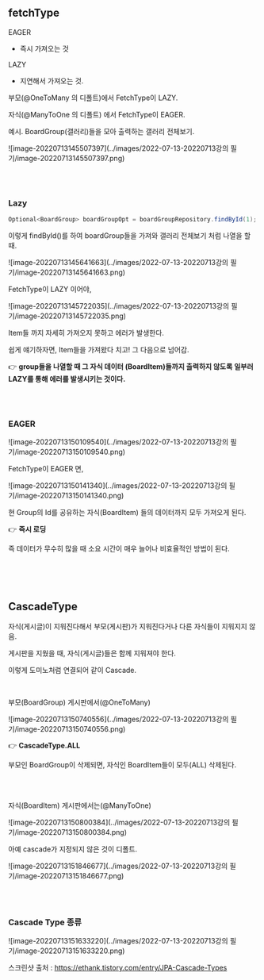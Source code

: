 ## fetchType

EAGER

- 즉시 가져오는 것

LAZY

- 지연해서 가져오는 것.



부모(@OneToMany 의 디폴트)에서 FetchType이 LAZY.

자식(@ManyToOne 의 디폴트) 에서 FetchType이 EAGER.



예시. BoardGroup(갤러리)들을 모아 출력하는 갤러리 전체보기.

![image-20220713145507397](../images/2022-07-13-20220713강의 필기/image-20220713145507397.png)

<br>

<br>

### Lazy

```java
Optional<BoardGroup> boardGroupOpt = boardGroupRepository.findById(1);
```

이렇게 findById()를 하여 boardGroup들을 가져와 갤러리 전체보기 처럼 나열을 할 때.

![image-20220713145641663](../images/2022-07-13-20220713강의 필기/image-20220713145641663.png)

FetchType이 LAZY 이어야,

![image-20220713145722035](../images/2022-07-13-20220713강의 필기/image-20220713145722035.png)

Item들 까지 자세히 가져오지 못하고 에러가 발생한다.

쉽게 얘기하자면, Item들을 가져왔다 치고! 그 다음으로 넘어감.

👉 **group들을 나열할 때 그 자식 데이터 (BoardItem)들까지 출력하지 않도록 일부러 LAZY를 통해 에러를 발생시키는 것이다.**

<br>

<br>

### EAGER

![image-20220713150109540](../images/2022-07-13-20220713강의 필기/image-20220713150109540.png)

FetchType이 EAGER 면,

![image-20220713150141340](../images/2022-07-13-20220713강의 필기/image-20220713150141340.png)

현 Group의 Id를 공유하는 자식(BoardItem) 들의 데이터까지 모두 가져오게 된다.

👉 **즉시 로딩**

즉 데이터가 무수히 많을 때 소요 시간이 매우 늘어나 비효율적인 방법이 된다.

<br>

<br>

<br>

## CascadeType

자식(게시글)이 지워진다해서 부모(게시판)가 지워진다거나 다른 자식들이 지워지지 않음.

게시판을 지웠을 때, 자식(게시글)들은 함께 지워져야 한다.

이렇게 도미노처럼 연결되어 같이 Cascade.

<br>

부모(BoardGroup) 게시판에서(@OneToMany)

![image-20220713150740556](../images/2022-07-13-20220713강의 필기/image-20220713150740556.png)

👉 **CascadeType.ALL**

부모인 BoardGroup이 삭제되면, 자식인 BoardItem들이 모두(ALL) 삭제된다.

<br>

<br>

자식(BoardItem) 게시판에서는(@ManyToOne)

![image-20220713150800384](../images/2022-07-13-20220713강의 필기/image-20220713150800384.png)

아예 cascade가 지정되지 않은 것이 디폴트.

![image-20220713151846677](../images/2022-07-13-20220713강의 필기/image-20220713151846677.png)

<br>

<br>

### Cascade Type 종류

![image-20220713151633220](../images/2022-07-13-20220713강의 필기/image-20220713151633220.png)

스크린샷 출처 : https://ethank.tistory.com/entry/JPA-Cascade-Types